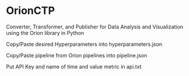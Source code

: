 # OrionCTP
Converter, Transformer, and Publisher for Data Analysis and Visualization using the Orion library in Python

Copy/Paste desired Hyperparameters into hyperparameters.json

Copy/Paste pipeline from Orion pipelines into pipeline.json

Put API Key and name of time and value metric in api.txt
